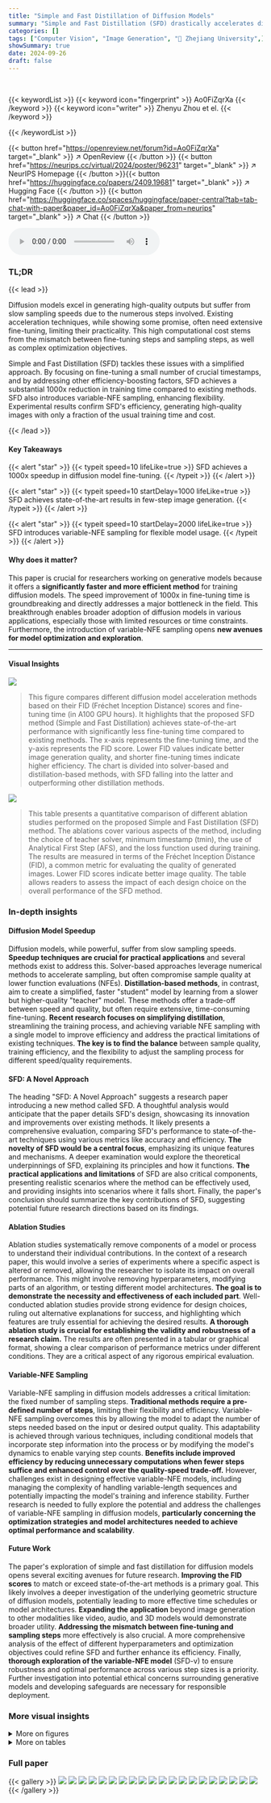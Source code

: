 ```yaml
---
title: "Simple and Fast Distillation of Diffusion Models"
summary: "Simple and Fast Distillation (SFD) drastically accelerates diffusion model training by 1000x, achieving state-of-the-art results in few-step image generation with minimal fine-tuning."
categories: []
tags: ["Computer Vision", "Image Generation", "🏢 Zhejiang University",]
showSummary: true
date: 2024-09-26
draft: false
---
```


<br>

{{< keywordList >}}
{{< keyword icon="fingerprint" >}} Ao0FiZqrXa {{< /keyword >}}
{{< keyword icon="writer" >}} Zhenyu Zhou et el. {{< /keyword >}}
 
{{< /keywordList >}}

{{< button href="https://openreview.net/forum?id=Ao0FiZqrXa" target="_blank" >}}
↗ OpenReview
{{< /button >}}
{{< button href="https://neurips.cc/virtual/2024/poster/96231" target="_blank" >}}
↗ NeurIPS Homepage
{{< /button >}}{{< button href="https://huggingface.co/papers/2409.19681" target="_blank" >}}
↗ Hugging Face
{{< /button >}}
{{< button href="https://huggingface.co/spaces/huggingface/paper-central?tab=tab-chat-with-paper&paper_id=Ao0FiZqrXa&paper_from=neurips" target="_blank" >}}
↗ Chat
{{< /button >}}



<audio controls>
    <source src="https://ai-paper-reviewer.com/Ao0FiZqrXa/podcast.wav" type="audio/wav">
    Your browser does not support the audio element.
</audio>


### TL;DR


{{< lead >}}

Diffusion models excel in generating high-quality outputs but suffer from slow sampling speeds due to the numerous steps involved.  Existing acceleration techniques, while showing some promise, often need extensive fine-tuning, limiting their practicality. This high computational cost stems from the mismatch between fine-tuning steps and sampling steps, as well as complex optimization objectives. 



Simple and Fast Distillation (SFD) tackles these issues with a simplified approach. By focusing on fine-tuning a small number of crucial timestamps, and by addressing other efficiency-boosting factors, SFD achieves a substantial 1000x reduction in training time compared to existing methods. SFD also introduces variable-NFE sampling, enhancing flexibility. Experimental results confirm SFD's efficiency, generating high-quality images with only a fraction of the usual training time and cost.

{{< /lead >}}


#### Key Takeaways

{{< alert "star" >}}
{{< typeit speed=10 lifeLike=true >}} SFD achieves a 1000x speedup in diffusion model fine-tuning. {{< /typeit >}}
{{< /alert >}}

{{< alert "star" >}}
{{< typeit speed=10 startDelay=1000 lifeLike=true >}} SFD achieves state-of-the-art results in few-step image generation. {{< /typeit >}}
{{< /alert >}}

{{< alert "star" >}}
{{< typeit speed=10 startDelay=2000 lifeLike=true >}} SFD introduces variable-NFE sampling for flexible model usage. {{< /typeit >}}
{{< /alert >}}

#### Why does it matter?
This paper is crucial for researchers working on generative models because it offers a **significantly faster and more efficient method** for training diffusion models. The speed improvement of 1000x in fine-tuning time is groundbreaking and directly addresses a major bottleneck in the field. This breakthrough enables broader adoption of diffusion models in various applications, especially those with limited resources or time constraints.  Furthermore, the introduction of variable-NFE sampling opens **new avenues for model optimization and exploration**.

------
#### Visual Insights



![](https://ai-paper-reviewer.com/Ao0FiZqrXa/figures_0_1.jpg)

> This figure compares different diffusion model acceleration methods based on their FID (Fréchet Inception Distance) scores and fine-tuning time (in A100 GPU hours).  It highlights that the proposed SFD method (Simple and Fast Distillation) achieves state-of-the-art performance with significantly less fine-tuning time compared to existing methods. The x-axis represents the fine-tuning time, and the y-axis represents the FID score. Lower FID values indicate better image generation quality, and shorter fine-tuning times indicate higher efficiency. The chart is divided into solver-based and distillation-based methods, with SFD falling into the latter and outperforming other distillation methods.





![](https://ai-paper-reviewer.com/Ao0FiZqrXa/tables_5_1.jpg)

> This table presents a quantitative comparison of different ablation studies performed on the proposed Simple and Fast Distillation (SFD) method.  The ablations cover various aspects of the method, including the choice of teacher solver, minimum timestamp (tmin), the use of Analytical First Step (AFS), and the loss function used during training. The results are measured in terms of the Fréchet Inception Distance (FID), a common metric for evaluating the quality of generated images.  Lower FID scores indicate better image quality. The table allows readers to assess the impact of each design choice on the overall performance of the SFD method.





### In-depth insights


#### Diffusion Model Speedup
Diffusion models, while powerful, suffer from slow sampling speeds.  **Speedup techniques are crucial for practical applications** and several methods exist to address this.  Solver-based approaches leverage numerical methods to accelerate sampling, but often compromise sample quality at lower function evaluations (NFEs).  **Distillation-based methods**, in contrast, aim to create a simplified, faster "student" model by learning from a slower but higher-quality "teacher" model.  These methods offer a trade-off between speed and quality, but often require extensive, time-consuming fine-tuning.  **Recent research focuses on simplifying distillation**, streamlining the training process, and achieving variable NFE sampling with a single model to improve efficiency and address the practical limitations of existing techniques.  **The key is to find the balance** between sample quality, training efficiency, and the flexibility to adjust the sampling process for different speed/quality requirements.

#### SFD: A Novel Approach
The heading "SFD: A Novel Approach" suggests a research paper introducing a new method called SFD.  A thoughtful analysis would anticipate that the paper details SFD's design, showcasing its innovation and improvements over existing methods.  It likely presents a comprehensive evaluation, comparing SFD's performance to state-of-the-art techniques using various metrics like accuracy and efficiency. **The novelty of SFD would be a central focus**, emphasizing its unique features and mechanisms. A deeper examination would explore the theoretical underpinnings of SFD, explaining its principles and how it functions.  **The practical applications and limitations** of SFD are also critical components, presenting realistic scenarios where the method can be effectively used, and providing insights into scenarios where it falls short.  Finally, the paper's conclusion should summarize the key contributions of SFD, suggesting potential future research directions based on its findings.

#### Ablation Studies
Ablation studies systematically remove components of a model or process to understand their individual contributions.  In the context of a research paper, this would involve a series of experiments where a specific aspect is altered or removed, allowing the researcher to isolate its impact on overall performance. This might involve removing hyperparameters, modifying parts of an algorithm, or testing different model architectures.  **The goal is to demonstrate the necessity and effectiveness of each included part**.  Well-conducted ablation studies provide strong evidence for design choices, ruling out alternative explanations for success, and highlighting which features are truly essential for achieving the desired results. **A thorough ablation study is crucial for establishing the validity and robustness of a research claim.** The results are often presented in a tabular or graphical format, showing a clear comparison of performance metrics under different conditions.  They are a critical aspect of any rigorous empirical evaluation.

#### Variable-NFE Sampling
Variable-NFE sampling in diffusion models addresses a critical limitation: the fixed number of sampling steps.  **Traditional methods require a pre-defined number of steps**, limiting their flexibility and efficiency.  Variable-NFE sampling overcomes this by allowing the model to adapt the number of steps needed based on the input or desired output quality. This adaptability is achieved through various techniques, including conditional models that incorporate step information into the process or by modifying the model's dynamics to enable varying step counts.  **Benefits include improved efficiency by reducing unnecessary computations when fewer steps suffice and enhanced control over the quality-speed trade-off.**  However, challenges exist in designing effective variable-NFE models, including managing the complexity of handling variable-length sequences and potentially impacting the model's training and inference stability.  Further research is needed to fully explore the potential and address the challenges of variable-NFE sampling in diffusion models, **particularly concerning the optimization strategies and model architectures needed to achieve optimal performance and scalability**.

#### Future Work
The paper's exploration of simple and fast distillation for diffusion models opens several exciting avenues for future research.  **Improving the FID scores** to match or exceed state-of-the-art methods is a primary goal. This likely involves a deeper investigation of the underlying geometric structure of diffusion models, potentially leading to more effective time schedules or model architectures.  **Expanding the application** beyond image generation to other modalities like video, audio, and 3D models would demonstrate broader utility.  **Addressing the mismatch between fine-tuning and sampling steps** more effectively is also crucial.  A more comprehensive analysis of the effect of different hyperparameters and optimization objectives could refine SFD and further enhance its efficiency. Finally, **thorough exploration of the variable-NFE model** (SFD-v) to ensure robustness and optimal performance across various step sizes is a priority.  Further investigation into potential ethical concerns surrounding generative models and developing safeguards are necessary for responsible deployment. 


### More visual insights

<details>
<summary>More on figures
</summary>


![](https://ai-paper-reviewer.com/Ao0FiZqrXa/figures_1_1.jpg)

> This figure compares different diffusion model acceleration methods based on their FID score (a measure of image quality) and fine-tuning time.  The x-axis represents the fine-tuning time on a single NVIDIA A100 GPU, and the y-axis represents the FID score achieved by the method at a specified number of function evaluations (NFEs). The figure demonstrates that the proposed method (SFD) achieves state-of-the-art performance with significantly reduced fine-tuning time compared to other methods.


![](https://ai-paper-reviewer.com/Ao0FiZqrXa/figures_3_1.jpg)

> This figure shows the results of an ablation study to validate the strategy of fine-tuning only a few timestamps that will be used in sampling. Four different student models are initialized from a pre-trained teacher model and fine-tuned only on a certain timestamp. The L2 distance between the teacher and student model sampling trajectory is calculated and visualized for all timestamps. The results demonstrate that fine-tuning at a specific timestamp can positively impact the gradient direction at other timestamps, even though they are far apart, which means that fine-tuning on a fine-grained time schedule is unnecessary.


![](https://ai-paper-reviewer.com/Ao0FiZqrXa/figures_4_1.jpg)

> This figure compares different diffusion model acceleration methods based on their FID score (a measure of image quality) and fine-tuning time.  It highlights that the proposed SFD method (marked with a star) achieves state-of-the-art FID scores while requiring significantly less fine-tuning time than other methods. The x-axis is the fine-tuning time on a single NVIDIA A100 GPU (in hours), and the y-axis is the FID score.  The chart distinguishes between solver-based and distillation-based methods, illustrating the superior efficiency of the proposed SFD approach.


![](https://ai-paper-reviewer.com/Ao0FiZqrXa/figures_5_1.jpg)

> This figure compares various diffusion model acceleration methods based on their FID score (a measure of image generation quality) and fine-tuning time on a single NVIDIA A100 GPU.  It shows that the proposed SFD method achieves state-of-the-art performance with significantly reduced fine-tuning time compared to other methods. The x-axis is a log scale representing the fine-tuning time in hours, while the y-axis represents the FID score. The different markers represent different acceleration methods, categorized as solver-based or distillation-based methods. The figure highlights the superior performance and efficiency of the SFD approach.


![](https://ai-paper-reviewer.com/Ao0FiZqrXa/figures_5_2.jpg)

> This ablation study compares the performance of two different conditioning methods used in the SFD-v model for variable-NFE distillation.  The graph shows the FID scores over training iterations for both the 'tnext-cond' (next time step condition) and 'step-cond' (step condition) approaches, each tested at different numbers of function evaluations (NFEs). The results indicate that the 'step-cond' approach generally performs better than 'tnext-cond' in achieving lower FID scores across various NFEs, demonstrating its superior effectiveness for variable-step sampling.


![](https://ai-paper-reviewer.com/Ao0FiZqrXa/figures_6_1.jpg)

> This figure compares various acceleration methods for diffusion models based on their FID score and fine-tuning time on a single NVIDIA A100 GPU.  It highlights the trade-off between achieving a low FID (indicating high-quality image generation) and the time required for fine-tuning a model.  The authors' method (SFD) is shown to achieve state-of-the-art FID scores with significantly reduced fine-tuning times compared to other methods, emphasizing its efficiency.


![](https://ai-paper-reviewer.com/Ao0FiZqrXa/figures_8_1.jpg)

> This ablation study compares different loss functions (L1, L1 + LPIPS) and training approaches (single-stage SFD, two-stage SFD) for one-NFE distillation. The y-axis represents the FID score, a measure of image quality, and the x-axis shows the number of training iterations.  The results illustrate the impact of the loss function and the benefit of the second stage of training on improving the quality of images generated with only one step in the sampling process.


![](https://ai-paper-reviewer.com/Ao0FiZqrXa/figures_19_1.jpg)

> The figure compares various acceleration methods for diffusion models based on the fine-tuning time and FID score (Fréchet Inception Distance) at different numbers of function evaluations (NFEs).  It shows that the proposed method (SFD) achieves state-of-the-art performance with significantly reduced fine-tuning time compared to other methods, highlighting its efficiency and effectiveness in accelerating diffusion model sampling.


![](https://ai-paper-reviewer.com/Ao0FiZqrXa/figures_20_1.jpg)

> The figure compares different acceleration methods for diffusion models in terms of FID (Fréchet Inception Distance) score and fine-tuning time. It shows that the proposed SFD method (Simple and Fast Distillation) achieves state-of-the-art performance with significantly reduced fine-tuning time compared to other methods.


![](https://ai-paper-reviewer.com/Ao0FiZqrXa/figures_21_1.jpg)

> The figure shows a comparison of different diffusion model acceleration methods, plotting the FID score against the fine-tuning time required on a single NVIDIA A100 GPU.  The x-axis is fine-tuning time (in hours, shifted for better visualization), and the y-axis is the Fréchet Inception Distance (FID), a measure of image quality.  Various methods are represented, categorized into solver-based and distillation-based approaches. The figure highlights that the proposed SFD method achieves state-of-the-art FID scores with significantly lower fine-tuning time compared to other methods.


![](https://ai-paper-reviewer.com/Ao0FiZqrXa/figures_21_2.jpg)

> The figure compares different acceleration methods for diffusion models based on the FID score and the fine-tuning time required.  It shows that the proposed method (SFD) achieves state-of-the-art performance with significantly less fine-tuning time compared to other methods.  The x-axis is the fine-tuning time (in hours on a single NVIDIA A100 GPU), and the y-axis is the FID score, a measure of image generation quality. Lower FID indicates better quality. The chart highlights that SFD achieves a good balance between sample quality and the cost of fine-tuning.


![](https://ai-paper-reviewer.com/Ao0FiZqrXa/figures_22_1.jpg)

> The figure compares various acceleration methods for diffusion models in terms of their final FID score and the time it took to fine-tune the models.  It highlights that the proposed SFD method (Simple and Fast Distillation) achieves state-of-the-art performance with significantly less fine-tuning time compared to other methods.  The y-axis represents the final FID score (lower is better), while the x-axis shows the fine-tuning time in hours on a single NVIDIA A100 GPU. The figure uses a log scale for the x-axis to better visualize the large differences in fine-tuning times.


![](https://ai-paper-reviewer.com/Ao0FiZqrXa/figures_22_2.jpg)

> The figure compares different acceleration methods for diffusion models in terms of FID score and fine-tuning time. It highlights that the proposed SFD method achieves state-of-the-art performance with significantly lower fine-tuning time compared to other methods.


![](https://ai-paper-reviewer.com/Ao0FiZqrXa/figures_23_1.jpg)

> This figure compares various diffusion model acceleration methods based on their FID score and fine-tuning time.  It highlights that the proposed SFD method (shown as ★) achieves state-of-the-art FID scores (a measure of image quality) with significantly lower fine-tuning time (approximately 1000x faster) compared to other methods. The x-axis is the fine-tuning time (in hours) on an NVIDIA A100 GPU, and the y-axis represents the FID score. The figure emphasizes SFD's efficiency in achieving high-quality image generation at a fraction of the computational cost.


![](https://ai-paper-reviewer.com/Ao0FiZqrXa/figures_23_2.jpg)

> This figure compares various acceleration methods for diffusion models based on the Fine-tuning time (in A100 hours) against the FID score (a measure of image quality).  It highlights that the proposed SFD method achieves state-of-the-art performance with significantly reduced fine-tuning time compared to other methods.  The x-axis is a log scale.


</details>




<details>
<summary>More on tables
</summary>


![](https://ai-paper-reviewer.com/Ao0FiZqrXa/tables_7_1.jpg)
> This table presents a comparison of different diffusion models and methods on the CIFAR-10 dataset with image size 32x32.  It shows the FID (Fréchet Inception Distance) score, the number of function evaluations (NFEs), and the training time (in A100 GPU hours) for each method.  The methods are categorized into solver-based methods and diffusion distillation methods, allowing for a direct comparison of performance and efficiency.

![](https://ai-paper-reviewer.com/Ao0FiZqrXa/tables_7_2.jpg)
> This table presents a comparison of different diffusion models' performance on the CIFAR-10 dataset.  It shows the FID (Fréchet Inception Distance) scores achieved by various methods, categorized as solver-based and diffusion distillation methods. The number of function evaluations (NFEs) and the training time (in A100 GPU hours) are also listed for each method.  This allows for a comparison of both sample quality and computational cost.

![](https://ai-paper-reviewer.com/Ao0FiZqrXa/tables_8_1.jpg)
> This table presents a comparison of different methods' FID scores on the LSUN-Bedroom dataset, with images of size 256x256.  The methods compared include DPM++(3M), AMED-Plugin, Progressive Distillation (PD), Consistency Distillation (CD), and the proposed SFD and SFD-v methods. The Number of Function Evaluations (NFE) is also provided for each method, indicating the computational cost of generating samples.

![](https://ai-paper-reviewer.com/Ao0FiZqrXa/tables_8_2.jpg)
> This table presents the quantitative results of text-to-image generation using Stable Diffusion.  It compares the FID (Fréchet Inception Distance) and CLIP score of different methods at varying numbers of sampling steps. The results are obtained using a guidance scale of 7.5, which is the default setting in the original Stable Diffusion repository.  The table provides a comparison between the authors' method (SFD-v) and existing methods such as DPM++(2M) and Guided PD, illustrating the performance of SFD-v in terms of image quality and alignment with text prompts.

![](https://ai-paper-reviewer.com/Ao0FiZqrXa/tables_16_1.jpg)
> This table presents the FID scores and training times (in A100 hours) for various methods on the CIFAR10 dataset.  It compares solver-based methods (DDIM, DPM++(3M), AMED-Plugin, GITS) with diffusion distillation methods (PD, Guided PD, CD, CTM, CTM w/o GAN loss, SFD, SFD-v), showcasing the efficiency of SFD and SFD-v in achieving comparable FID scores with significantly less training time.

![](https://ai-paper-reviewer.com/Ao0FiZqrXa/tables_16_2.jpg)
> This table presents the quantitative results of different diffusion models on the CIFAR10 dataset, specifically focusing on the Fréchet Inception Distance (FID) and training time on a single NVIDIA A100 GPU. It compares solver-based methods (DDIM, DPM++(3M), AMED-Plugin, GITS) and diffusion distillation methods (PD, Guided PD, CD, CTM, SFD, and SFD-v), demonstrating the efficiency and effectiveness of the proposed SFD method.

![](https://ai-paper-reviewer.com/Ao0FiZqrXa/tables_17_1.jpg)
> This table lists the hyperparameters used for training the models on the four datasets (CIFAR10, ImageNet, LSUN-Bedroom, and Stable Diffusion).  The table specifies the teacher solver, the number of teacher sampling steps (K), the minimum timestamp (tmin), whether analytical first step (AFS) was used, the number of generated teacher trajectories, the learning rate, the optimizer, the loss metric, the batch size, whether mixed precision was used, and the number of GPUs used. Note that some values differ slightly depending on the dataset due to specific requirements and optimization strategies.

![](https://ai-paper-reviewer.com/Ao0FiZqrXa/tables_17_2.jpg)
> This table shows the FID scores achieved by different methods on the CIFAR-10 dataset.  The methods compared include the proposed SFD and its variant SFD-v, along with baselines.  Different numbers of function evaluations (NFEs) are tested. The gray rows highlight results explicitly discussed in the main paper, while the second-stage refers to a further distillation step applied to SFD. The SFD-v results indicate different lengths of the list of sampling steps used in the algorithm.

![](https://ai-paper-reviewer.com/Ao0FiZqrXa/tables_17_3.jpg)
> This table presents the results of an ablation study conducted to determine the optimal number of teacher sampling steps (K) for the Simple and Fast Distillation (SFD) method on the CIFAR-10 dataset.  The study varied K (from 1 to 6) while keeping other hyperparameters consistent. The table shows the resulting Fréchet Inception Distance (FID) scores and the corresponding fine-tuning time (in hours) on a single NVIDIA A100 GPU for different numbers of function evaluations (NFEs), ranging from 2 to 5. Lower FID scores indicate better image generation quality, and shorter fine-tuning times represent greater computational efficiency.  The results help in selecting the most effective value of K for the SFD method.

![](https://ai-paper-reviewer.com/Ao0FiZqrXa/tables_18_1.jpg)
> This table presents the results of an ablation study conducted on the CIFAR-10 dataset to evaluate the impact of different time schedules on the performance of the proposed method.  The study varied the polynomial coefficient (ρ) used in generating the time schedule, resulting in different FID scores (Fréchet Inception Distance).  The FID score is a metric used to evaluate the quality of generated images, with lower scores indicating better quality.  The table shows that a polynomial coefficient of 7 provides the best FID score (4.53), indicating that this particular time schedule yields the highest-quality images.

![](https://ai-paper-reviewer.com/Ao0FiZqrXa/tables_18_2.jpg)
> This table presents a quantitative comparison of the proposed SFD-v method with existing methods (DPM++(3M) [30], DDIM [48], and Heun [16]) in terms of fidelity and diversity on the CIFAR10 dataset.  Fidelity and diversity are important aspects of evaluating the quality of generated images. The metrics used to assess fidelity include precision, recall, density and coverage.  The NFE (Number of Function Evaluations) column indicates the computational cost involved in generating each sample.  The results highlight that SFD-v achieves competitive FID scores while maintaining comparable diversity to existing methods. This demonstrates the effectiveness of the proposed method for high-quality image generation with reduced computational cost.

</details>




### Full paper

{{< gallery >}}
<img src="https://ai-paper-reviewer.com/Ao0FiZqrXa/1.png" class="grid-w50 md:grid-w33 xl:grid-w25" />
<img src="https://ai-paper-reviewer.com/Ao0FiZqrXa/2.png" class="grid-w50 md:grid-w33 xl:grid-w25" />
<img src="https://ai-paper-reviewer.com/Ao0FiZqrXa/3.png" class="grid-w50 md:grid-w33 xl:grid-w25" />
<img src="https://ai-paper-reviewer.com/Ao0FiZqrXa/4.png" class="grid-w50 md:grid-w33 xl:grid-w25" />
<img src="https://ai-paper-reviewer.com/Ao0FiZqrXa/5.png" class="grid-w50 md:grid-w33 xl:grid-w25" />
<img src="https://ai-paper-reviewer.com/Ao0FiZqrXa/6.png" class="grid-w50 md:grid-w33 xl:grid-w25" />
<img src="https://ai-paper-reviewer.com/Ao0FiZqrXa/7.png" class="grid-w50 md:grid-w33 xl:grid-w25" />
<img src="https://ai-paper-reviewer.com/Ao0FiZqrXa/8.png" class="grid-w50 md:grid-w33 xl:grid-w25" />
<img src="https://ai-paper-reviewer.com/Ao0FiZqrXa/9.png" class="grid-w50 md:grid-w33 xl:grid-w25" />
<img src="https://ai-paper-reviewer.com/Ao0FiZqrXa/10.png" class="grid-w50 md:grid-w33 xl:grid-w25" />
<img src="https://ai-paper-reviewer.com/Ao0FiZqrXa/11.png" class="grid-w50 md:grid-w33 xl:grid-w25" />
<img src="https://ai-paper-reviewer.com/Ao0FiZqrXa/12.png" class="grid-w50 md:grid-w33 xl:grid-w25" />
<img src="https://ai-paper-reviewer.com/Ao0FiZqrXa/13.png" class="grid-w50 md:grid-w33 xl:grid-w25" />
<img src="https://ai-paper-reviewer.com/Ao0FiZqrXa/14.png" class="grid-w50 md:grid-w33 xl:grid-w25" />
<img src="https://ai-paper-reviewer.com/Ao0FiZqrXa/15.png" class="grid-w50 md:grid-w33 xl:grid-w25" />
<img src="https://ai-paper-reviewer.com/Ao0FiZqrXa/16.png" class="grid-w50 md:grid-w33 xl:grid-w25" />
<img src="https://ai-paper-reviewer.com/Ao0FiZqrXa/17.png" class="grid-w50 md:grid-w33 xl:grid-w25" />
<img src="https://ai-paper-reviewer.com/Ao0FiZqrXa/18.png" class="grid-w50 md:grid-w33 xl:grid-w25" />
<img src="https://ai-paper-reviewer.com/Ao0FiZqrXa/19.png" class="grid-w50 md:grid-w33 xl:grid-w25" />
<img src="https://ai-paper-reviewer.com/Ao0FiZqrXa/20.png" class="grid-w50 md:grid-w33 xl:grid-w25" />
{{< /gallery >}}
